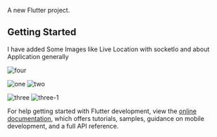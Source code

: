 A new Flutter project.

## Getting Started

I have added Some Images like Live Location with socketIo and about Application generally

![four](https://github.com/mohamedgit815/Flutter_commerce/assets/95017336/fb549b63-3857-4e3a-adbf-599603e5b9cc)

![one](https://github.com/mohamedgit815/Flutter_commerce/assets/95017336/ce3688a0-99fb-4453-9569-99a02c868c8c) ![two](https://github.com/mohamedgit815/Flutter_commerce/assets/95017336/7a8c7dfa-7472-4224-a51a-1f3f319de1d1)

![three](https://github.com/mohamedgit815/Flutter_commerce/assets/95017336/3da2125b-62f8-4474-a43c-eac5f422534b) ![three-1](https://github.com/mohamedgit815/Flutter_commerce/assets/95017336/7a4e4c6a-496b-4d59-ad97-22077333ad6a)


For help getting started with Flutter development, view the
[online documentation](https://docs.flutter.dev/), which offers tutorials,
samples, guidance on mobile development, and a full API reference.
